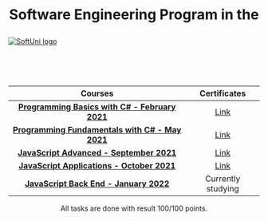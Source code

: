 # <p align="center">Software Engineering Program in the<p>

<a href="https://softuni.bg/about" rel="About">  ![SoftUni logo][logo] <a/>

[logo]: http://innovationstarterbox.bg/wp-content/uploads/2016/05/Softuni_logo_trasparent.png "Logo"

<br/>
<br/>
<br/>

   |**Courses**|**Certificates**| 
   | :---:  | :---:  |
   |<a href="https://softuni.bg/trainings/3241/programming-basics-with-csharp-february-2021" > **Programming Basics with C# - February 2021** </a>   | <a href="https://softuni.bg/certificates/details/101751/ea428eea"> Link</a> |
   |<a href="https://softuni.bg/trainings/3365/csharp-fundamentals-may-2021"> **Programming Fundamentals with C# - May 2021** </a>| <a href="https://softuni.bg/certificates/details/111750/13944b63"> Link</a> |
   |<a href="https://softuni.bg/trainings/3487/js-advanced-september-2021"> **JavaScript Advanced - September 2021** </a>| <a href="https://softuni.bg/certificates/details/114814/a242d3e8"> Link</a> |
   |<a href="https://softuni.bg/trainings/3488/js-applications-october-2021"> **JavaScript Applications - October 2021** </a>| <a href="https://softuni.bg/certificates/details/120927/9aac62e2"> Link</a> |
   |<a href="https://softuni.bg/trainings/3594/js-back-end-january-2022"> **JavaScript Back End - January 2022** </a>|Currently studying |

<p align="center">All tasks are done with result 100/100 points.<p>
